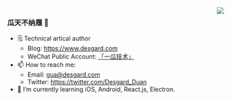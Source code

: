 <img align="right" src="https://github-readme-stats.vercel.app/api?username=Desgard&show_icons=true&icon_color=CE1D2D&text_color=718096&bg_color=ffffff&hide_title=true" />

### 瓜天不纳履 👣

- 🗒 Technical artical author
  - Blog: https://www.desgard.com
  - WeChat Public Account: [「一瓜技术」](https://www.desgard.com/qrcode)
- 📫 How to reach me:
  - Email: gua@desgard.com
  - Twitter: https://twitter.com/Desgard_Duan
- 🌱 I’m currently learning iOS, Android, React.js, Electron.
